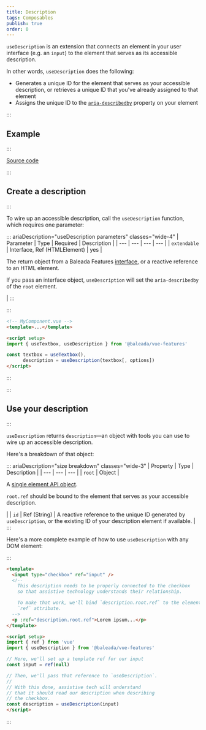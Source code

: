 ```yaml
---
title: Description
tags: Composables
publish: true
order: 0
---
```


`useDescription` is an extension that connects an element in your user interface (e.g. an `input`) to the element that serves as its accessible description.

In other words, `useDescription` does the following:
- Generates a unique ID for the element that serves as your accessible description, or retrieves a unique ID that you've already assigned to that element
- Assigns the unique ID to the [`aria-describedby`](https://www.w3.org/TR/wai-aria-1.2/#aria-describedby) property on your element


:::
## Example
:::

[Source code](https://github.com/baleada/docs/blob/main/src/components/ExampleUseDescription.vue)

<ExampleUseDescription class="with-mt" />


:::
## Create a description
:::

To wire up an accessible description, call the `useDescription` function, which requires one parameter:

::: ariaDescription="useDescription parameters" classes="wide-4"
| Parameter | Type | Required | Description |
| --- | --- | --- | --- |
| `extendable` | Interface, Ref (HTMLElement) | yes | <p>The return object from a Baleada Features [interface](/docs/features#using-functions), or a reactive reference to an HTML element.</p><p>If you pass an interface object, `useDescription` will set the `aria-describedby` of the `root` element.</p> |
:::

:::
```html
<!-- MyComponent.vue -->
<template>...</template>

<script setup>
import { useTextbox, useDescription } from '@baleada/vue-features'

const textbox = useTextbox(),
      description = useDescription(textbox[, options])
</script>
```
:::


:::
## Use your description
:::

`useDescription` returns `description`—an object with tools you can use to wire up an accessible description.

Here's a breakdown of that object:

::: ariaDescription="size breakdown" classes="wide-3"
| Property | Type | Description |
| --- | --- | --- |
| `root` | Object | <p>A [single element API object](/docs/features/element-api).</p><p>`root.ref` should be bound to the element that serves as your accessible description.</p> |
| `id` | Ref (String) | A reactive reference to the unique ID generated by `useDescription`, or the existing ID of your description element if available. |
:::


Here's a more complete example of how to use `useDescription` with any DOM element:

:::
```html
<template>
  <input type="checkbox" ref="input" />
  <!--
    This description needs to be properly connected to the checkbox
    so that assistive technology understands their relationship.

    To make that work, we'll bind `description.root.ref` to the element's
    `ref` attribute.
  -->
  <p :ref="description.root.ref">Lorem ipsum...</p>
</template>

<script setup>
import { ref } from 'vue'
import { useDescription } from '@baleada/vue-features'

// Here, we'll set up a template ref for our input
const input = ref(null)

// Then, we'll pass that reference to `useDescription`.
//
// With this done, assistive tech will understand
// that it should read our description when describing
// the checkbox.
const description = useDescription(input)
</script>
```
:::
